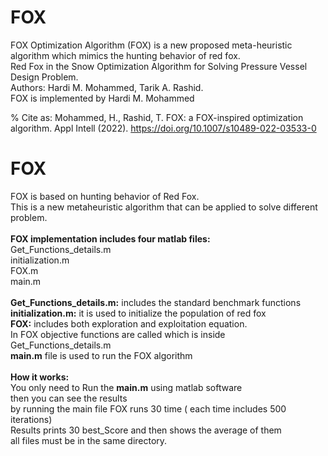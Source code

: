# FOX
FOX Optimization Algorithm (FOX) is a new proposed meta-heuristic algorithm which mimics the hunting behavior of red fox.<br/>
Red Fox in the Snow Optimization Algorithm for Solving Pressure Vessel Design Problem.<br/>
 Authors: Hardi M. Mohammed, Tarik A. Rashid.<br/>
 FOX is implemented by Hardi M. Mohammed<br/>
 
 % Cite as: Mohammed, H., Rashid, T. FOX: a FOX-inspired optimization algorithm. Appl Intell (2022). https://doi.org/10.1007/s10489-022-03533-0 <br/>

# FOX 
FOX is based on hunting behavior of Red Fox.<br/>
This is a new metaheuristic algorithm that can be applied to solve different problem.<br/>
<br/>
<b>FOX implementation includes four matlab files:</b><br/>
Get_Functions_details.m<br/>
initialization.m<br/>
FOX.m<br/>
main.m<br/>
<br/>
<b>Get_Functions_details.m:</b> includes the standard benchmark functions<br/>
<b>initialization.m:</b> it is used to initialize the population of red fox<br/>
<b>FOX:</b> includes both exploration and exploitation equation. <br/>
In FOX objective functions are called which is inside Get_Functions_details.m<br/>
<b>main.m</b> file is used to run the FOX algorithm<br/>
<br>
<b>How it works:</b><br/>
You only need to Run the <b>main.m</b> using matlab software<br/>
then you can see the results<br/>
by running the main file FOX runs 30 time ( each time includes 500 iterations)<br/>
Results prints 30 best_Score and then shows the average of them<br/>
all files must be in the same directory.
